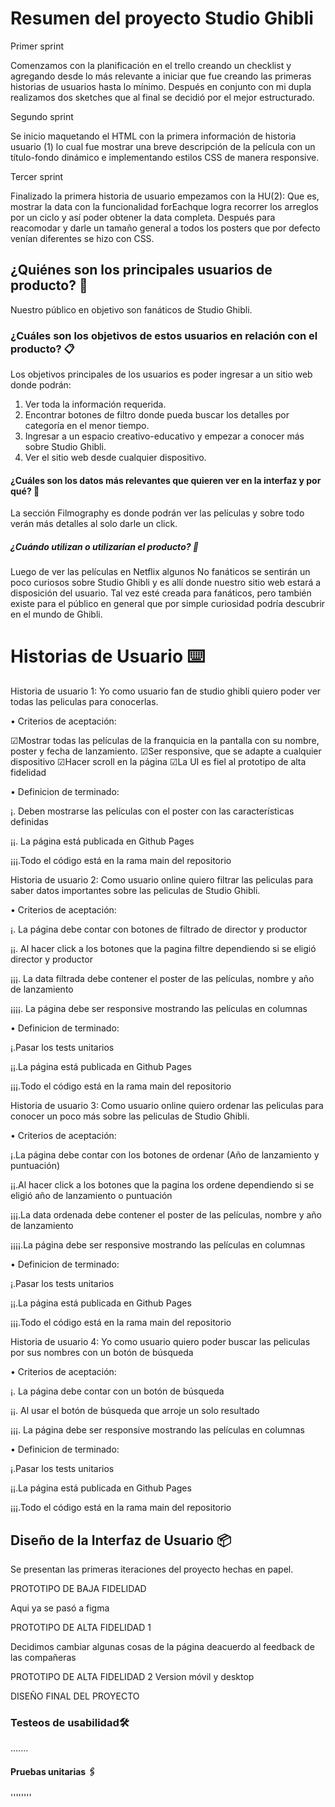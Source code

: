 # Resumen del proyecto Studio Ghibli

Primer sprint 

Comenzamos con la planificación en el trello creando un checklist y agregando desde lo más relevante a iniciar que fue creando las primeras historias de usuarios hasta lo mínimo. 
Después en conjunto con mi dupla realizamos dos sketches que al final se decidió por el mejor estructurado.

Segundo sprint

Se inicio maquetando el HTML con la primera información de historia usuario (1) lo cual fue mostrar una breve descripción de la película con un título-fondo dinámico e implementando estilos CSS de manera responsive.

Tercer sprint

Finalizado la primera historia de usuario empezamos con la HU(2):
Que es, mostrar la data con la funcionalidad forEachque logra recorrer los arreglos por un ciclo y así poder obtener la data completa. Después para reacomodar y darle un tamaño general a todos los posters que por defecto venían diferentes se hizo con CSS.


## ¿Quiénes son los principales usuarios de producto? 🚀

Nuestro público en objetivo son fanáticos de Studio Ghibli. 


### ¿Cuáles son los objetivos de estos usuarios en relación con el producto? 📋

Los objetivos principales de los usuarios es poder ingresar a un sitio web donde podrán:
1.	Ver toda la información requerida.
2.	Encontrar botones de filtro donde pueda buscar los detalles por categoría en el menor tiempo.
3.	Ingresar a un espacio creativo-educativo y empezar a conocer más sobre Studio Ghibli.
4.	Ver el sitio web desde cualquier dispositivo. 


#### ¿Cuáles son los datos más relevantes que quieren ver en la interfaz y por qué? 🔧

La sección Filmography es donde podrán ver las películas y sobre todo verán más detalles al solo darle un click.  

##### ¿Cuándo utilizan o utilizarían el producto? 🔩

Luego de ver las películas en Netflix algunos No fanáticos se sentirán un poco curiosos sobre Studio Ghibli y es allí donde nuestro sitio web estará a disposición del usuario. 
Tal vez esté creada para fanáticos, pero también existe para el público en general que por simple curiosidad podría descubrir en el mundo de Ghibli.

# Historias de Usuario ⌨️

Historia de usuario 1: Yo como usuario fan de studio ghibli quiero poder ver todas las peliculas para conocerlas.

 • Criterios de aceptación:
 
 ☑Mostrar todas las películas de la franquicia en la pantalla con su nombre, poster y fecha de lanzamiento.
 ☑Ser responsive, que se adapte a cualquier dispositivo
 ☑Hacer scroll en la página
 ☑La UI es fiel al prototipo de alta fidelidad

• Definicion de terminado:

¡. Deben mostrarse las películas con el poster con las características definidas

¡¡. La página está publicada en Github Pages

¡¡¡.Todo el código está en la rama main del repositorio

Historia de usuario 2: Como usuario online quiero filtrar las peliculas para saber datos importantes sobre las peliculas de Studio Ghibli.

• Criterios de aceptación:

¡. La página debe contar con botones de filtrado de director y productor

¡¡. Al hacer click a los botones que la pagina filtre dependiendo si se eligió director y productor

¡¡¡. La data filtrada debe contener el poster de las películas, nombre y año de lanzamiento

¡¡¡¡. La página debe ser responsive mostrando las películas en columnas

• Definicion de terminado:

¡.Pasar los tests unitarios

¡¡.La página está publicada en Github Pages

¡¡¡.Todo el código está en la rama main del repositorio

Historia de usuario 3: Como usuario online quiero ordenar las peliculas para conocer un poco más sobre las peliculas de Studio Ghibli.

• Criterios de aceptación:

¡.La página debe contar con los botones de ordenar (Año de lanzamiento y puntuación)

¡¡.Al hacer click a los botones que la pagina los ordene dependiendo si se eligió año de lanzamiento o puntuación

¡¡¡.La data ordenada debe contener el poster de las películas, nombre y año de lanzamiento

¡¡¡¡.La página debe ser responsive mostrando las películas en columnas

• Definicion de terminado:

¡.Pasar los tests unitarios

¡¡.La página está publicada en Github Pages

¡¡¡.Todo el código está en la rama main del repositorio

Historia de usuario 4: Yo como usuario quiero poder buscar las peliculas por sus nombres con un botón de búsqueda

• Criterios de aceptación:

¡. La página debe contar con un botón de búsqueda 

¡¡. Al usar el botón de búsqueda que arroje un solo resultado

¡¡¡. La página debe ser responsive mostrando las películas en columnas

• Definicion de terminado:

¡.Pasar los tests unitarios

¡¡.La página está publicada en Github Pages

¡¡¡.Todo el código está en la rama main del repositorio

## Diseño de la Interfaz de Usuario 📦

Se presentan las primeras iteraciones del proyecto hechas en papel.

PROTOTIPO DE BAJA FIDELIDAD

Aqui ya se pasó a figma 

PROTOTIPO DE ALTA FIDELIDAD 1

Decidimos cambiar algunas cosas de la página deacuerdo al feedback de las compañeras

PROTOTIPO DE ALTA FIDELIDAD 2 Version móvil y desktop

DISEÑO FINAL DEL PROYECTO


### Testeos de usabilidad🛠️

.......

#### Pruebas unitarias  🖇️

''''''''




